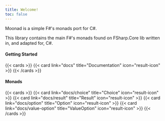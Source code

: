 ```yaml
---
title: Welcome!
toc: false
---
```


Moonad is a simple F#'s monads port for C#.

This library contains the main F#'s monads found on FSharp.Core lib written in, and adapted for, C#.

#### Getting Started
{{< cards >}}
{{< card link="docs" title="Documentation" icon="result-icon" >}}
{{< /cards >}}

#### Monads

{{< cards >}}
{{< card link="docs/choice" title="Choice" icon="result-icon" >}}
{{< card link="docs/result" title="Result" icon="result-icon" >}}
{{< card link="docs/option" title="Option" icon="result-icon" >}}
{{< card link="docs/value-option" title="ValueOption" icon="result-icon" >}}
{{< /cards >}}
